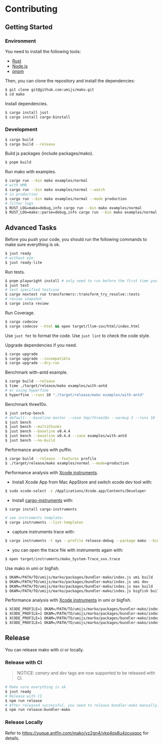 # Contributing

## Getting Started

### Environment

You need to install the following tools:

- [Rust](https://www.rust-lang.org/tools/install)
- [Node.js](https://nodejs.org/en/download/)
- [pnpm](https://pnpm.io/installation)

Then, you can clone the repository and install the dependencies:

```bash
$ git clone git@github.com:umijs/mako.git
$ cd mako
```

Install dependencies.

```bash
$ cargo install just
$ cargo install cargo-binstall
```

### Development

```bash
$ cargo build
$ cargo build --release
```

Build js packages (include packages/mako).

```bash
$ pnpm build
```

Run mako with examples.

```bash
$ cargo run --bin mako examples/normal
# with HMR
$ cargo run --bin mako examples/normal --watch
# in production
$ cargo run --bin mako examples/normal --mode production
# filter logs
$ RUST_LOG=mako=debug,info cargo run --bin mako examples/normal
$ RUST_LOG=mako::parse=debug,info cargo run --bin mako examples/normal
```

## Advanced Tasks

Before you push your code, you should run the following commands to make sure everything is ok.

```bash
$ just ready
# without e2e
$ just ready-lite
```

Run tests.

```bash
$ pnpm playwright install # only need to run before the first time you run "jest test"
$ just test
# test specified testcase
$ cargo nextest run transformers::transform_try_resolve::tests
# review snapshot
$ cargo insta review
```

Run Coverage.

```bash
$ cargo codecov
$ cargo codecov --html && open target/llvm-cov/html/index.html
```

Use `just fmt` to format the code.
Use `just lint` to check the code style.

Upgrade dependencies if you need.

```bash
$ cargo upgrade
$ cargo upgrade --incompatible
$ cargo upgrade --dry-run
```

Benchmark with-antd example.

```bash
$ cargo build --release
$ time ./target/release/mako examples/with-antd
# or using hyperfine
$ hyperfine --runs 10 "./target/release/mako examples/with-antd"
```

Benchmark three10x.

```bash
$ just setup-bench
# default: --baseline master --case tmp/three10x --warmup 3 --runs 10
$ just bench
$ just bench --multiChunks
$ just bench --baseline v0.4.4
$ just bench --baseline v0.4.4 --case examples/with-antd
$ just bench --no-build
```

Performance analysis with puffin.

```bash
$ cargo build --release --features profile
$ ./target/release/mako examples/normal --mode=production
```

Performance analysis with [Xcode instruments](https://help.apple.com/instruments/mac).

- Install Xcode App from Mac AppStore and switch xcode dev tool with:

```bash
$ sudo xcode-select -s /Applications/Xcode.app/Contents/Developer
```

- Install [cargo-instruments](https://crates.io/crates/cargo-instruments) with:

```bash
$ cargo install cargo-instruments

# see instruments template:
$ cargo instruments --list-templates
```

- capture instruments trace with:

```bash
$ cargo instruments -t sys --profile release-debug --package mako --bin mako examples/with-antd
```

- you can open the trace file with instruments again with:

```bash
$ open target/instruments/mako_System-Trace_xxx.trace
```

Use mako in umi or bigfish.

```bash
$ OKAM=/PATH/TO/umijs/marko/packages/bundler-mako/index.js umi build
$ OKAM=/PATH/TO/umijs/marko/packages/bundler-mako/index.js umi dev
$ OKAM=/PATH/TO/umijs/marko/packages/bundler-mako/index.js max build
$ OKAM=/PATH/TO/umijs/marko/packages/bundler-mako/index.js bigfish build
```

Performance analysis with [Xcode instruments](https://help.apple.com/instruments/mac) in umi or bigfish.
```bash
$ XCODE_PROFILE=1 OKAM=/PATH/TO/umijs/marko/packages/bundler-mako/index.js umi build
$ XCODE_PROFILE=1 OKAM=/PATH/TO/umijs/marko/packages/bundler-mako/index.js umi dev
$ XCODE_PROFILE=1 OKAM=/PATH/TO/umijs/marko/packages/bundler-mako/index.js max build
$ XCODE_PROFILE=1 OKAM=/PATH/TO/umijs/marko/packages/bundler-mako/index.js bigfish build
```

## Release

You can release mako with ci or locally.

### Release with CI

> NOTICE: _canary_ and _dev_ tags are now supported to be released with CI.

```bash
# Make sure everything is ok
$ just ready
# Release with CI
$ npm run release
# After released successful, you need to release bundler-mako manually.
$ npm run release:bundler-mako
```

### Release Locally

Refer to https://yuque.antfin.com/mako/vz2gn4/vkp4qs8u4zcuxqoc for details.
